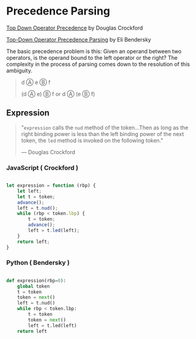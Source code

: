 # Precedence Parsing

[Top Down Operator Precedence](https://www.crockford.com/javascript/tdop/tdop.html)
by Douglas Crockford

[Top-Down Operator Precedence Parsing](https://eli.thegreenplace.net/2010/01/02/top-down-operator-precedence-parsing)
by Eli Bendersky

The basic precedence problem is this: Given an operand between two operators, is
the operand bound to the left operator or the right? The complexity in the
process of parsing comes down to the resolution of this ambiguity.

> d Ⓐ e Ⓑ f
>
> (d Ⓐ e) Ⓑ f or d Ⓐ (e Ⓑ f)

## Expression

> "`expression` calls the `nud` method of the token...Then as long as the right binding power is less than 
> the left binding power of the next token, the `led` method is invoked on the following token." 
> 
> — Douglas Crockford

### JavaScript ( Crockford )

```javascript

let expression = function (rbp) {
    let left;
    let t = token;
    advance();
    left = t.nud();
    while (rbp < token.lbp) {
        t = token;
        advance();
        left = t.led(left);
    }
    return left;
}

```

### Python ( Bendersky )

```python

def expression(rbp=0):
    global token
    t = token
    token = next()
    left = t.nud()
    while rbp < token.lbp:
        t = token
        token = next()
        left = t.led(left)
    return left

```
